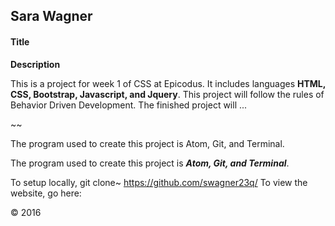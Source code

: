 ## Sara Wagner
#### Title

**Description**

This is a project for week 1 of CSS at Epicodus. It includes languages **HTML, CSS, Bootstrap, Javascript, and Jquery**. This project will follow the rules of Behavior Driven Development. The finished project will ...

~~

The program used to create this project is Atom, Git, and Terminal.

The program used to create this project is ***Atom, Git, and Terminal***.

To setup locally, git clone~ https://github.com/swagner23q/
To view the website, go here:

&copy; 2016
